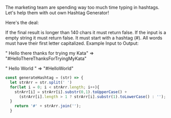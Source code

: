 The marketing team are spending way too much time typing in hashtags.
Let's help them with out own Hashtag Generator!

Here's the deal:

If the final result is longer than 140 chars it must return false.
If the input is a empty string it must return false.
It must start with a hashtag (#).
All words must have their first letter capitalized.
Example Input to Output:

" Hello there thanks for trying my Kata" => "#HelloThereThanksForTryingMyKata"

" Hello World " => "#HelloWorld"

```javascript
const generateHashtag = (str) => {
  let strArr = str.split(' ')
  for(let i = 0; i < strArr.length; i++){
    strArr[i] = strArr[i].substr(0,1).toUpperCase() + 
      (strArr[i].length > 1 ? strArr[i].substr(1).toLowerCase() : '');
  }
    return '#' + strArr.join('');
  }
```